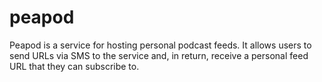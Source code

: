 peapod
======

Peapod is a service for hosting personal podcast feeds. It allows users to send
URLs via SMS to the service and, in return, receive a personal feed URL that
they can subscribe to.

